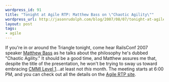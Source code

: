 ```yaml
---
wordpress_id: 91
title: "Tonight at Agile RTP: Matthew Bass on \"Chaotic Agility\""
wordpress_url: http://jasonrudolph.com/blog/2007/08/07/tonight-at-agile-rtp-matthew-bass-on-chaotic-agility/
layout: post
tags:
- agile
---
```

If you're in or around the Triangle tonight, come hear RailsConf 2007 speaker [Matthew Bass](http://matthewbass.com/) as he talks about the philosophy he's dubbed "Chaotic Agility."  It should be a good time, and Matthew assures me that, despite the title of the presentation, he won't be trying to sway us toward embracing [CMMI Level 1](http://en.wikipedia.org/wiki/Capability_Maturity_Model#Level_1_-_Initial "Capability Maturity Model - Wikipedia, the free encyclopedia")...at least not *this* month.  The meeting starts at 6:00 PM, and you can check out all the details on the [Agile RTP site](http://agile.meetup.com/29/calendar/6008814/?a=nr1_nr "Chaotic Agility -  Agile RTP").
